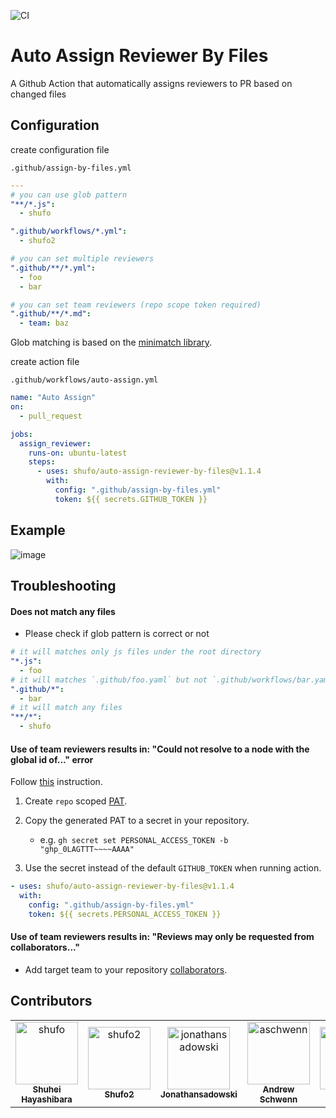 ![CI](https://github.com/shufo/auto-assign-reviewer-by-assignee/workflows/CI/badge.svg)

# Auto Assign Reviewer By Files

A Github Action that automatically assigns reviewers to PR based on changed files

## Configuration

create configuration file

`.github/assign-by-files.yml`

```yaml
---
# you can use glob pattern
"**/*.js":
  - shufo

".github/workflows/*.yml":
  - shufo2

# you can set multiple reviewers
".github/**/*.yml":
  - foo
  - bar

# you can set team reviewers (repo scope token required)
".github/**/*.md":
  - team: baz
```

Glob matching is based on the [minimatch library](https://github.com/isaacs/minimatch).

create action file

`.github/workflows/auto-assign.yml`

```yaml
name: "Auto Assign"
on:
  - pull_request

jobs:
  assign_reviewer:
    runs-on: ubuntu-latest
    steps:
      - uses: shufo/auto-assign-reviewer-by-files@v1.1.4
        with:
          config: ".github/assign-by-files.yml"
          token: ${{ secrets.GITHUB_TOKEN }}
```

## Example

![image](https://user-images.githubusercontent.com/1641039/80326369-7ee86f00-8873-11ea-9769-887b083575ad.png)

## Troubleshooting

#### Does not match any files

- Please check if glob pattern is correct or not

```yaml
# it will matches only js files under the root directory
"*.js":
  - foo
# it will matches `.github/foo.yaml` but not `.github/workflows/bar.yaml`
".github/*":
  - bar
# it will match any files
"**/*":
  - shufo
```

#### Use of team reviewers results in: "Could not resolve to a node with the global id of..." error

Follow [this](https://github.com/peter-evans/create-pull-request/issues/155#issuecomment-611904487) instruction.

1. Create `repo` scoped [PAT](https://docs.github.com/en/authentication/keeping-your-account-and-data-secure/creating-a-personal-access-token).
2. Copy the generated PAT to a secret in your repository.

   - e.g. `gh secret set PERSONAL_ACCESS_TOKEN -b "ghp_0LAGTTT~~~~AAAA"`

3. Use the secret instead of the default `GITHUB_TOKEN` when running action.

```yaml
- uses: shufo/auto-assign-reviewer-by-files@v1.1.4
  with:
    config: ".github/assign-by-files.yml"
    token: ${{ secrets.PERSONAL_ACCESS_TOKEN }}
```

#### Use of team reviewers results in: "Reviews may only be requested from collaborators..."

- Add target team to your repository [collaborators](https://docs.github.com/en/repositories/managing-your-repositorys-settings-and-features/managing-repository-settings/managing-teams-and-people-with-access-to-your-repository).

## Contributors

<!-- readme: collaborators,contributors -start -->
<table>
<tr>
    <td align="center">
        <a href="https://github.com/shufo">
            <img src="https://avatars.githubusercontent.com/u/1641039?v=4" width="100;" alt="shufo"/>
            <br />
            <sub><b>Shuhei Hayashibara</b></sub>
        </a>
    </td>
    <td align="center">
        <a href="https://github.com/shufo2">
            <img src="https://avatars.githubusercontent.com/u/63141322?v=4" width="100;" alt="shufo2"/>
            <br />
            <sub><b>Shufo2</b></sub>
        </a>
    </td>
    <td align="center">
        <a href="https://github.com/jonathansadowski">
            <img src="https://avatars.githubusercontent.com/u/363749?v=4" width="100;" alt="jonathansadowski"/>
            <br />
            <sub><b>Jonathansadowski</b></sub>
        </a>
    </td>
    <td align="center">
        <a href="https://github.com/aschwenn">
            <img src="https://avatars.githubusercontent.com/u/34226036?v=4" width="100;" alt="aschwenn"/>
            <br />
            <sub><b>Andrew Schwenn</b></sub>
        </a>
    </td>
    <td align="center">
        <a href="https://github.com/jsoref">
            <img src="https://avatars.githubusercontent.com/u/2119212?v=4" width="100;" alt="jsoref"/>
            <br />
            <sub><b>Josh Soref</b></sub>
        </a>
    </td>
    <td align="center">
        <a href="https://github.com/kgyrtkirk">
            <img src="https://avatars.githubusercontent.com/u/1902540?v=4" width="100;" alt="kgyrtkirk"/>
            <br />
            <sub><b>Zoltan Haindrich</b></sub>
        </a>
    </td></tr>
</table>
<!-- readme: collaborators,contributors -end -->
